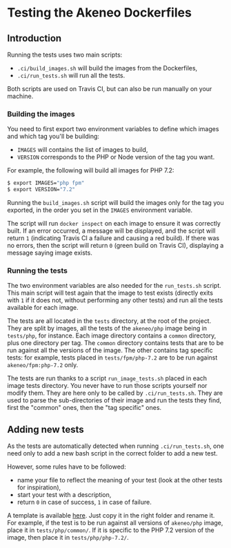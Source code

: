 # Testing the Akeneo Dockerfiles

## Introduction

Running the tests uses two main scripts:
- `.ci/build_images.sh` will build the images from the Dockerfiles,
- `.ci/run_tests.sh` will run all the tests.

Both scripts are used on Travis CI, but can also be run manually on your machine.

### Building the images

You need to first export two environment variables to define which images and which tag you'll be building:

- `IMAGES` will contains the list of images to build,
- `VERSION` corresponds to the PHP or Node version of the tag you want.

For example, the following will build all images for PHP 7.2:

```bash
$ export IMAGES="php fpm"
$ export VERSION="7.2"
```

Running the `build_images.sh` script will build the images only for the tag you exported, in the order you set in the `IMAGES` environment variable.

The script will run `docker inspect` on each image to ensure it was correctly built.
If an error occurred, a message will be displayed, and the script will return `1` (indicating Travis CI a failure and causing a red build).
If there was no errors, then the script will return `0` (green build on Travis CI), displaying a message saying image exists.

### Running the tests

The two environment variables are also needed for the `run_tests.sh` script.
This main script will test again that the image to test exists (directly exits with `1` if it does not, without performing any other tests) and run all the tests available for each image.

The tests are all located in the `tests` directory, at the root of the project. They are split by images, all the tests of the `akeneo/php` image being in `tests/php`, for instance.
Each image directory contains a `common` directory, plus one directory per tag. The `common` directory contains tests that are to be run against all the versions of the image.
The other contains tag specific tests: for example, tests placed in `tests/fpm/php-7.2` are to be run against `akeneo/fpm:php-7.2` only.

The tests are run thanks to a script `run_image_tests.sh` placed in each image tests directory. You never have to run those scripts yourself nor modify them. They are here only to be called by `.ci/run_tests.sh`.
They are used to parse the sub-directories of their image and run the tests they find, first the "common" ones, then the "tag specific" ones.

## Adding new tests

As the tests are automatically detected when running `.ci/run_tests.sh`, one need only to add a new bash script in the correct folder to add a new test.

However, some rules have to be followed:

- name your file to reflect the meaning of your test (look at the other tests for inspiration),
- start your test with a description,
- return `0` in case of success, `1` in case of failure.

A template is available [here](https://github.com/akeneo/Dockerfiles/blob/master/.ci/test_template.sh). Just copy it in the right folder and rename it.
For example, if the test is to be run against all versions of `akeneo/php` image, place it in `tests/php/common/`. If it is specific to the PHP 7.2 version of the image, then place it in `tests/php/php-7.2/`.

